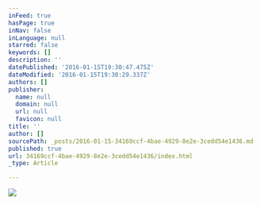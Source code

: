 ```yaml
---
inFeed: true
hasPage: true
inNav: false
inLanguage: null
starred: false
keywords: []
description: ''
datePublished: '2016-01-15T19:30:47.475Z'
dateModified: '2016-01-15T19:30:29.337Z'
authors: []
publisher:
  name: null
  domain: null
  url: null
  favicon: null
title: ''
author: []
sourcePath: _posts/2016-01-15-34169ccf-4bae-4929-8e2e-3cedd54e1436.md
published: true
url: 34169ccf-4bae-4929-8e2e-3cedd54e1436/index.html
_type: Article

---
```

![](https://the-grid-user-content.s3-us-west-2.amazonaws.com/097f1ae4-9102-4765-ab2c-4edc713cf681.JPG)